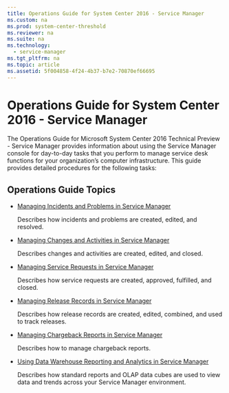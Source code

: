 ```yaml
---
title: Operations Guide for System Center 2016 - Service Manager
ms.custom: na
ms.prod: system-center-threshold
ms.reviewer: na
ms.suite: na
ms.technology: 
  - service-manager
ms.tgt_pltfrm: na
ms.topic: article
ms.assetid: 5f004858-4f24-4b37-b7e2-70870ef66695
---
```

# Operations Guide for System Center 2016 - Service Manager
The Operations Guide for Microsoft System Center 2016 Technical Preview - Service Manager provides information about using the Service Manager console for day-to-day tasks that you perform to manage service desk functions for your organization’s computer infrastructure. This guide provides detailed procedures for the following tasks:

## Operations Guide Topics

-   [Managing Incidents and Problems in Service Manager](Managing-Incidents-and-Problems-in-Service-Manager.md)

    Describes how incidents and problems are created, edited, and resolved.

-   [Managing Changes and Activities in Service Manager](Managing-Changes-and-Activities-in-Service-Manager.md)

    Describes changes and activities are created, edited, and closed.

-   [Managing Service Requests in Service Manager](Managing-Service-Requests-in-Service-Manager.md)

    Describes how service requests are created, approved, fulfilled, and closed.

-   [Managing Release Records in Service Manager](Managing-Release-Records-in-Service-Manager.md)

    Describes how release records are created, edited, combined, and used to track releases.

-   [Managing Chargeback Reports in Service Manager](Managing-Chargeback-Reports-in-Service-Manager.md)

    Describes how to manage chargeback reports.

-   [Using Data Warehouse Reporting and Analytics in Service Manager](Using-Data-Warehouse-Reporting-and-Analytics-in-Service-Manager.md)

    Describes how standard reports and OLAP data cubes are used to view data and trends across your Service Manager environment.


